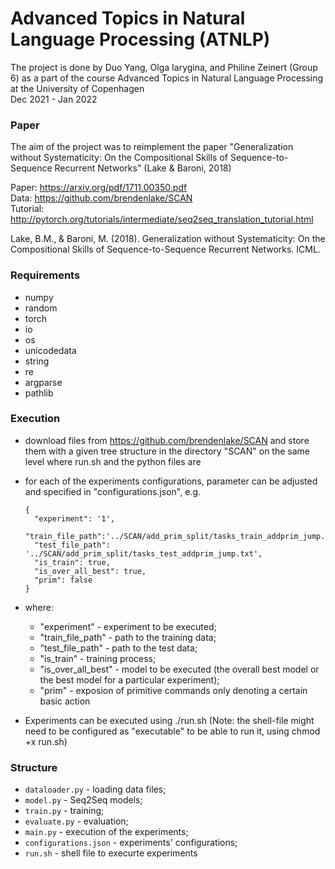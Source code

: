 # Advanced Topics in Natural Language Processing (ATNLP)

The project is done by Duo Yang, Olga Iarygina, and Philine Zeinert (Group 6) as a part of the course Advanced Topics in Natural Language Processing at the University of Copenhagen <br />
Dec 2021 - Jan 2022

### Paper
The aim of the project was to reimplement the paper "Generalization without Systematicity: On the Compositional Skills of Sequence-to-Sequence Recurrent Networks" (Lake & Baroni, 2018) 

Paper: https://arxiv.org/pdf/1711.00350.pdf <br />
Data: https://github.com/brendenlake/SCAN <br />
Tutorial: http://pytorch.org/tutorials/intermediate/seq2seq_translation_tutorial.html <br />

Lake, B.M., & Baroni, M. (2018). Generalization without Systematicity: On the Compositional Skills of Sequence-to-Sequence Recurrent Networks. ICML.

### Requirements
- numpy
- random
- torch
- io
- os
- unicodedata
- string
- re
- argparse
- pathlib

### Execution

- download files from https://github.com/brendenlake/SCAN and store them with a given tree structure in the directory "SCAN" on the same level where run.sh and the python files are
- for each of the experiments configurations, parameter can be adjusted and specified in "configurations.json", e.g.

  ```
  {
    "experiment": '1',
    "train_file_path":'../SCAN/add_prim_split/tasks_train_addprim_jump.txt',
    "test_file_path": '../SCAN/add_prim_split/tasks_test_addprim_jump.txt',
    "is_train": true,
    "is_over_all_best": true,
    "prim": false
  }
  ```
- where:
    - "experiment" - experiment to be executed;
    - "train_file_path" - path to the training data;
    - "test_file_path" - path to the test data;
    - "is_train" - training process;
    - "is_over_all_best" - model to be executed (the overall best model or the best model for a particular experiment);
    - "prim" - exposion of primitive commands only denoting a certain basic action
  
 - Experiments can be executed using ./run.sh (Note: the shell-file might need to be configured as "executable" to be able to run it, using chmod +x run.sh)

### Structure
- `dataloader.py` - loading data files;
- `model.py` - Seq2Seq models;
- `train.py` - training;
- `evaluate.py` - evaluation;
- `main.py` - execution of the experiments;
- `configurations.json` - experiments' configurations;
- `run.sh` - shell file to execurte experiments
